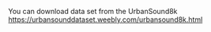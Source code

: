 You can download data set from the UrbanSound8k https://urbansounddataset.weebly.com/urbansound8k.html
